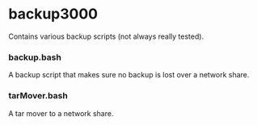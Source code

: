 backup3000
==========

Contains various backup scripts (not always really tested).

### backup.bash
A backup script that makes sure no backup is lost over a network share.

### tarMover.bash
A tar mover to a network share.
